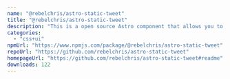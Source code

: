 ```yaml
---
name: "@rebelchris/astro-static-tweet"
title: "@rebelchris/astro-static-tweet"
description: "This is a open source Astro component that allows you to embed a Tweet as static HTML in your Astro site."
categories:
  - "css+ui"
npmUrl: "https://www.npmjs.com/package/@rebelchris/astro-static-tweet"
repoUrl: "https://github.com/rebelchris/astro-static-tweet"
homepageUrl: "https://github.com/rebelchris/astro-static-tweet#readme"
downloads: 122
---
```

